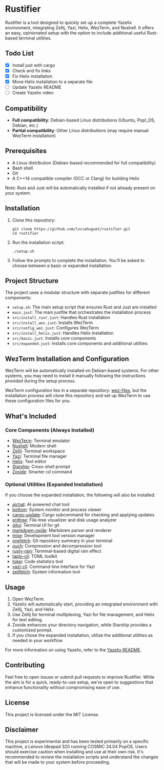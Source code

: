 # Rustifier

Rustifier is a tool designed to quickly set up a complete Yazelix environment, integrating Zellij, Yazi, Helix, WezTerm, and Nushell. It offers an easy, opinionated setup with the option to include additional useful Rust-based terminal utilities.

## Todo List

- [x] Install just with cargo
- [x] Check and fix links
- [x] Fix Helix installation
- [x] Move Helix installation to a separate file
- [ ] Update Yazelix README
- [ ] Create Yazelix video

## Compatibility

- **Full compatibility**: Debian-based Linux distributions (Ubuntu, Pop!_OS, Debian, etc.)
- **Partial compatibility**: Other Linux distributions (may require manual WezTerm installation)

## Prerequisites

- A Linux distribution (Debian-based recommended for full compatibility)
- Bash shell
- Git
- A C++14 compatible compiler (GCC or Clang) for building Helix

Note: Rust and Just will be automatically installed if not already present on your system.

## Installation

1. Clone this repository:
   ```
   git clone https://github.com/luccahuguet/rustifier.git
   cd rustifier
   ```

2. Run the installation script:
   ```
   ./setup.sh
   ```

3. Follow the prompts to complete the installation. You'll be asked to choose between a basic or expanded installation.

## Project Structure

The project uses a modular structure with separate justfiles for different components:

- `setup.sh`: The main setup script that ensures Rust and Just are installed
- `main.just`: The main justfile that orchestrates the installation process
- `src/install_rust.just`: Handles Rust installation
- `src/install_wez.just`: Installs WezTerm
- `src/config_wez.just`: Configures WezTerm
- `src/install_helix.just`: Handles Helix installation
- `src/basic.just`: Installs core components
- `src/expanded.just`: Installs core components and additional utilities

## WezTerm Installation and Configuration

WezTerm will be automatically installed on Debian-based systems. For other systems, you may need to install it manually following the instructions provided during the setup process.

WezTerm configuration lies in a separate repository: [wez-files](https://github.com/yourusername/wez-files), but the installation process will clone this repository and set up WezTerm to use these configuration files for you.

## What's Included

### Core Components (Always Installed)
- [WezTerm](https://wezfurlong.org/wezterm/): Terminal emulator
- [Nushell](https://www.nushell.sh/): Modern shell
- [Zellij](https://github.com/zellij-org/zellij): Terminal workspace
- [Yazi](https://github.com/sxyazi/yazi): Terminal file manager
- [Helix](https://helix-editor.com): Text editor
- [Starship](https://starship.rs): Cross-shell prompt
- [Zoxide](https://github.com/ajeetdsouza/zoxide): Smarter cd command

### Optional Utilities (Expanded Installation)
If you choose the expanded installation, the following will also be installed:

- [aichat](https://github.com/sigoden/aichat): AI-powered chat tool
- [bottom](https://github.com/ClementTsang/bottom): System monitor and process viewer
- [cargo-update](https://github.com/nabijaczleweli/cargo-update): Cargo subcommand for checking and applying updates
- [erdtree](https://github.com/solidiquis/erdtree): File-tree visualizer and disk usage analyzer
- [gitui](https://github.com/extrawurst/gitui): Terminal UI for git
- [markdown-oxide](https://github.com/Feel-ix-343/markdown-oxide): Markdown parser and renderer
- [mise](https://github.com/jdx/mise): Development tool version manager
- [onefetch](https://github.com/o2sh/onefetch): Git repository summary in your terminal
- [ouch](https://github.com/ouch-org/ouch): Compression and decompression tool
- [rusty-rain](https://github.com/cowboy8625/rusty-rain): Terminal-based digital rain effect
- [taplo-cli](https://github.com/tamasfe/taplo): TOML toolkit
- [tokei](https://github.com/XAMPPRocky/tokei): Code statistics tool
- [yazi-cli](https://github.com/sxyazi/yazi): Command-line interface for Yazi
- [zeitfetch](https://github.com/nidnogg/zeitfetch): System information tool

## Usage

1. Open WezTerm.
2. Yazelix will automatically start, providing an integrated environment with Zellij, Yazi, and Helix.
3. Use Zellij for terminal multiplexing, Yazi for file management, and Helix for text editing.
4. Zoxide enhances your directory navigation, while Starship provides a customized prompt.
5. If you chose the expanded installation, utilize the additional utilities as needed in your workflow.

For more information on using Yazelix, refer to the [Yazelix README](https://github.com/luccahuguet/yazelix).

## Contributing

Feel free to open issues or submit pull requests to improve Rustifier. While the aim is for a quick, ready-to-use setup, we're open to suggestions that enhance functionality without compromising ease of use.

## License

This project is licensed under the MIT License.

## Disclaimer

This project is experimental and has been tested primarily on a specific machine, a Lenovo Ideapad 320 running COSMIC 24.04 PopOS. Users should exercise caution when installing and use at their own risk. It's recommended to review the installation scripts and understand the changes that will be made to your system before proceeding.
